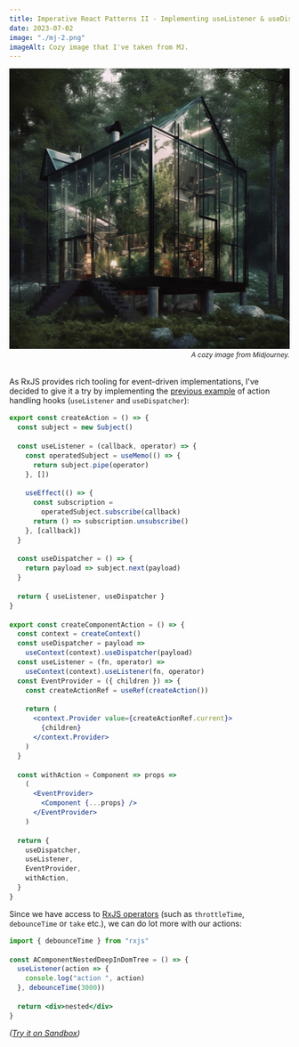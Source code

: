 ```yaml
---
title: Imperative React Patterns II - Implementing useListener & useDispatcher with RxJS
date: 2023-07-02
image: "./mj-2.png"
imageAlt: Cozy image that I've taken from MJ.
---
```


<figure style="margin: 0; margin-bottom: 32px;">
  <img src="./mj-2.png" alt="A cozy image from Midjourney" title="A cozy image from Midjourney" >
    <figcaption>
      <i style="display: flex; justify-content: flex-end; font-size: 12px; color: var(--theme-ui-colors-muted);">A cozy image from Midjourney.</i>
    </figcaption>
</figure>

As RxJS provides rich tooling for event-driven implementations, I've decided to give it a try by implementing the [previous example](/action-handling-with-useListener-useDispatcher) of action handling hooks (`useListener` and `useDispatcher`):

```jsx
export const createAction = () => {
  const subject = new Subject()

  const useListener = (callback, operator) => {
    const operatedSubject = useMemo(() => {
      return subject.pipe(operator)
    }, [])

    useEffect(() => {
      const subscription =
        operatedSubject.subscribe(callback)
      return () => subscription.unsubscribe()
    }, [callback])
  }

  const useDispatcher = () => {
    return payload => subject.next(payload)
  }

  return { useListener, useDispatcher }
}

export const createComponentAction = () => {
  const context = createContext()
  const useDispatcher = payload =>
    useContext(context).useDispatcher(payload)
  const useListener = (fn, operator) =>
    useContext(context).useListener(fn, operator)
  const EventProvider = ({ children }) => {
    const createActionRef = useRef(createAction())

    return (
      <context.Provider value={createActionRef.current}>
        {children}
      </context.Provider>
    )
  }

  const withAction = Component => props =>
    (
      <EventProvider>
        <Component {...props} />
      </EventProvider>
    )

  return {
    useDispatcher,
    useListener,
    EventProvider,
    withAction,
  }
}
```

Since we have access to [RxJS operators](https://rxjs.dev/guide/operators) (such as `throttleTime`, `debounceTime` or `take` etc.), we can do lot more with our actions:

```jsx
import { debounceTime } from "rxjs"

const AComponentNestedDeepInDomTree = () => {
  useListener(action => {
    console.log("action ", action)
  }, debounceTime(3000))

  return <div>nested</div>
}
```

_([Try it on Sandbox](https://codesandbox.io/s/uselistener-usedispatch-with-rxjs-52f7f9))_
